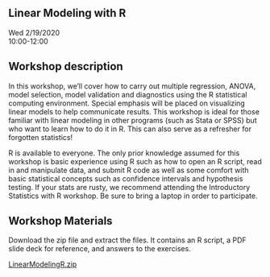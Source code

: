 ## Linear Modeling with R

Wed 2/19/2020  
10:00-12:00     

## Workshop description
In this workshop, we’ll cover how to carry out multiple regression, ANOVA, model selection, model validation and diagnostics using the R statistical computing environment. Special emphasis will be placed on visualizing linear models to help communicate results. This workshop is ideal for those familiar with linear modeling in other programs (such as Stata or SPSS) but who want to learn how to do it in R. This can also serve as a refresher for forgotten statistics!

R is available to everyone. The only prior knowledge assumed for this workshop is basic experience using R such as how to open an R script, read in and manipulate data, and submit R code as well as some comfort with basic statistical concepts such as confidence intervals and hypothesis testing. If your stats are rusty, we recommend attending the Introductory Statistics with R workshop. Be sure to bring a laptop in order to participate.

## Workshop Materials

Download the zip file and extract the files. It contains an R script, a PDF slide deck for reference, and answers to the exercises.

[LinearModelingR.zip](https://github.com/clayford/LinearModelingR/raw/master/LinearModelingR.zip)
